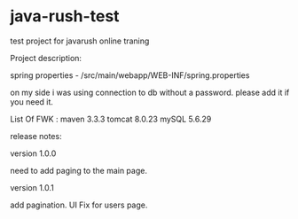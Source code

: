 # java-rush-test
test project for javarush online traning

Project description:

spring properties - /src/main/webapp/WEB-INF/spring.properties

on my side i was using connection to db without a password. please add it if you need it.

List Of FWK :
maven 3.3.3
tomcat 8.0.23
mySQL 5.6.29

release notes:

version 1.0.0

need to add paging to the main page.

version 1.0.1

add pagination. UI Fix for users page.
